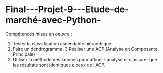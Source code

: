 # Final---Projet-9---Etude-de-marché-avec-Python-

Compétences mises en oeuvre :

1) Tester la classification ascendante hiérarchique.
2) Faire un dendrogramme.
3 Réaliser une ACP (Analyse en Composante Principale)
4) Utiliser la méthode des kmeans pour affiner l'analyse et s'assurer que les résultats sont identiques à ceux de l'ACP.
